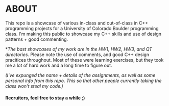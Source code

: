 # ABOUT 
This repo is a showcase of various in-class and out-of-class in C++ programming projects for a University of Colorado Boulder programming class. I'm making this public to showcase my C++ skills and use of design patterns + good commenting. 


**The bast showcases of my work are in the HW1, HW2, HW3, and QT directories.*
Please note the use of comments, and good C++ design pracitices throughout. Most of these were learning exercises, but they took me a lot of hard work and a long time to figure out. 



*(I've expunged the name + details of the assignments, as well as some personal info from this repo. This so that other people currently taking the class won't steal my code.)*



#### Recruiters, feel free to stay a while ;) 
